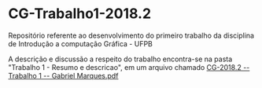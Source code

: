 # CG-Trabalho1-2018.2
Repositório referente ao desenvolvimento do primeiro trabalho da disciplina de Introdução a computação Gráfica - UFPB

A descrição e discussão a respeito do trabalho encontra-se na pasta "Trabalho 1 - Resumo e descricao", em um arquivo chamado [CG-2018.2 -- Trabalho 1 -- Gabriel Marques.pdf](https://github.com/GMarques1958/CG-Trabalho1-2018.2/blob/master/Trabalho%201%20-%20Resumo%20e%20descricao/CG-2018.2%20--%20Trabalho%201%20--%20Gabriel%20Marques.pdf)

